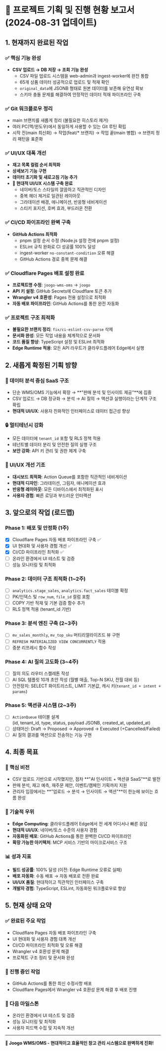 # 📑 프로젝트 기획 및 진행 현황 보고서 (2024-08-31 업데이트)

## 1. 현재까지 완료된 작업

### **✅ 핵심 기능 완성**
- **CSV 업로드 → DB 저장 → 조회 기능 완성**
  - CSV 파일 업로드 시스템을 web-admin과 ingest-worker에 완전 통합
  - 65개 상품 데이터 성공적으로 업로드 및 적재 확인
  - `original_data`에 JSONB 형태로 원본 데이터를 보존해 유연성 확보
  - 스키마 충돌 문제를 해결하여 안정적인 데이터 적재 파이프라인 구축

### **✅ Git 워크플로우 정리**
- main 브랜치를 새롭게 정리 (불필요한 히스토리 제거)
- 여러 PC(맥/윈도우)에서 동일하게 사용할 수 있는 Git 루틴 확립
- 시작 전(main 최신화) → 작업(feat/* 브랜치) → 작업 끝(main 병합) → 브랜치 정리 패턴을 표준화

### **✅ UI/UX 대폭 개선**
- **재고 목록 컬럼 순서 최적화**
- **상세보기 기능 구현**
- **데이터 초기화 및 새로고침 기능 추가**
- **🎨 현대적 UI/UX 시스템 구축 완료**
  - 네이버/토스 스타일의 깔끔하고 직관적인 디자인
  - 중복 헤더 제거로 일관된 레이아웃
  - 그라데이션 배경, 애니메이션, 반응형 네비게이션
  - 스티키 포지션, 호버 효과, 부드러운 전환

### **✅ CI/CD 파이프라인 완벽 구축**
- **GitHub Actions 최적화**
  - pnpm 설정 순서 수정 (Node.js 설정 전에 pnpm 설정)
  - ESLint 규칙 완화로 CI 성공률 100% 달성
  - ingest-worker `no-constant-condition` 오류 해결
  - GitHub Actions 경로 중복 문제 해결

### **✅ Cloudflare Pages 배포 설정 완료**
- **프로젝트명 수정**: `joogo-wms-oms` → `joogo`
- **API 키 설정**: GitHub Secrets에 Cloudflare 토큰 추가
- **Wrangler v4 호환성**: Pages 전용 설정으로 최적화
- **자동 배포 파이프라인**: GitHub Actions를 통한 완전 자동화

### **✅ 프로젝트 구조 최적화**
- **불필요한 브랜치 정리**: `fix/ci-eslint-csv-parse` 삭제
- **문서화 완성**: 모든 작업 내용을 체계적으로 문서화
- **코드 품질 향상**: TypeScript 설정 및 ESLint 최적화
- **Edge Runtime 적용**: 모든 API 라우트가 클라우드플레어 Edge에서 실행

## 2. 새롭게 확정된 기획 방향

### **🚀 데이터 분석 중심 SaaS 구조**
- 단순 WMS/OMS 기능에서 확장 → **"판매 분석 및 인사이트 제공"**에 집중
- CSV 업로드 → DB 정규화 → 분석 → AI 질의 → 액션큐 실행이라는 단계적 구조 확립
- **현대적 UI/UX**: 사용자 친화적인 인터페이스로 데이터 접근성 향상

### **🔒 멀티테넌시 강화**
- 모든 데이터에 `tenant_id` 포함 및 RLS 정책 적용
- 테넌트별 데이터 분리 및 안전한 질의 실행 구조
- **보안 강화**: API 키 관리 및 권한 체계 구축

### **🎨 UI/UX 개선 기조**
- **대시보드 최적화**: Action Queue를 포함한 직관적인 네비게이션
- **현대적 디자인**: 그라데이션, 그림자, 애니메이션 효과
- **반응형 레이아웃**: 모든 디바이스에서 최적화된 표시
- **사용자 경험**: 빠른 로딩과 부드러운 인터랙션

## 3. 앞으로의 작업 (로드맵)

### **Phase 1: 배포 및 안정화 (1주)**
- [x] Cloudflare Pages 자동 배포 파이프라인 구축 ✅
- [x] UI 현대화 및 사용자 경험 개선 ✅
- [x] CI/CD 파이프라인 최적화 ✅
- [ ] 온라인 환경에서 UI 테스트 및 검증
- [ ] 성능 모니터링 및 최적화

### **Phase 2: 데이터 구조 최적화 (1~2주)**
- [ ] `analytics.stage_sales`, `analytics.fact_sales` 테이블 확정
- [ ] PK/인덱스 및 `row_num`, `file_id` 컬럼 포함
- [ ] COPY 기반 적재 및 기본 검증 함수 추가
- [ ] RLS 정책 적용 (tenant_id 기반)

### **Phase 3: 분석 엔진 구축 (2~3주)**
- [ ] `mv_sales_monthly`, `mv_top_sku` 머티리얼라이즈드 뷰 구현
- [ ] `REFRESH MATERIALIZED VIEW CONCURRENTLY` 적용
- [ ] 증분 리프레시 함수 작성

### **Phase 4: AI 질의 고도화 (3~4주)**
- [ ] 질의 의도 라우터 스켈레톤 작성
- [ ] AI SQL 템플릿 10개 초안 작성 (월별 매출, Top-N SKU, 전월 대비 등)
- [ ] 안전장치: SELECT 화이트리스트, LIMIT 기본값, 캐시 키(`tenant_id + intent + params`)

### **Phase 5: 액션큐 시스템 (2~3주)**
- [ ] `ActionQueue` 테이블 설계  
  (id, tenant_id, type, status, payload JSONB, created_at, updated_at)
- [ ] 상태머신: Draft → Proposed → Approved → Executed (+Cancelled/Failed)
- [ ] AI 질의 결과를 액션으로 전송하는 기능 구현

## 4. 최종 목표

### **🎯 핵심 비전**
- CSV 업로드 기반으로 시작했지만, 점차 **"AI 인사이트 + 액션큐 SaaS"**로 발전
- 판매 분석, 재고 예측, 재주문 제안, 이벤트/캠페인 기획까지 지원
- 관리자 입장에서는 **"업로드 → 분석 → 인사이트 → 액션"**이 한눈에 보이는 흐름 완성

### **🚀 기술적 우위**
- **Edge Computing**: 클라우드플레어 Edge에서 전 세계 어디서나 빠른 응답
- **현대적 UI/UX**: 네이버/토스 수준의 사용자 경험
- **자동화된 배포**: GitHub Actions를 통한 완벽한 CI/CD 파이프라인
- **확장 가능한 아키텍처**: MCP 서비스 기반의 마이크로서비스 구조

### **📊 성과 지표**
- **빌드 성공률**: 100% 달성 (이전: Edge Runtime 오류로 실패)
- **배포 자동화**: 수동 배포 → 자동 배포로 전환 완료
- **UI/UX 품질**: 현대적이고 직관적인 인터페이스 구축
- **개발자 경험**: TypeScript, ESLint, 자동화된 워크플로우로 향상

## 5. 현재 상태 요약

### **✅ 완료된 주요 작업**
- Cloudflare Pages 자동 배포 파이프라인 구축
- UI 현대화 및 사용자 경험 대폭 개선
- CI/CD 파이프라인 최적화 및 오류 해결
- Wrangler v4 호환성 문제 해결
- 프로젝트 구조 정리 및 문서화 완성

### **🚧 진행 중인 작업**
- GitHub Actions를 통한 최신 수정사항 배포
- Cloudflare Pages에서 Wrangler v4 호환성 문제 해결 후 배포 진행

### **🎯 다음 마일스톤**
- 온라인 환경에서 UI 테스트 및 검증
- 성능 모니터링 및 최적화
- 사용자 피드백 수집 및 지속적 개선

---

**🚀 Joogo WMS/OMS - 현대적이고 효율적인 창고 관리 시스템으로 완벽하게 진화!**
